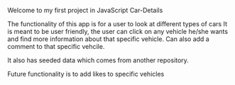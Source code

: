 Welcome to my first project in JavaScript Car-Details

The functionality of this app is for a user to look at different types of cars
It is meant to be user friendly, the user can click on any vehicle he/she wants
and find more information about that specific vehicle.
Can also add a comment to that specific vehcile.

It also has seeded data which comes from another repository.

Future functionality is to add likes to specific vehicles 